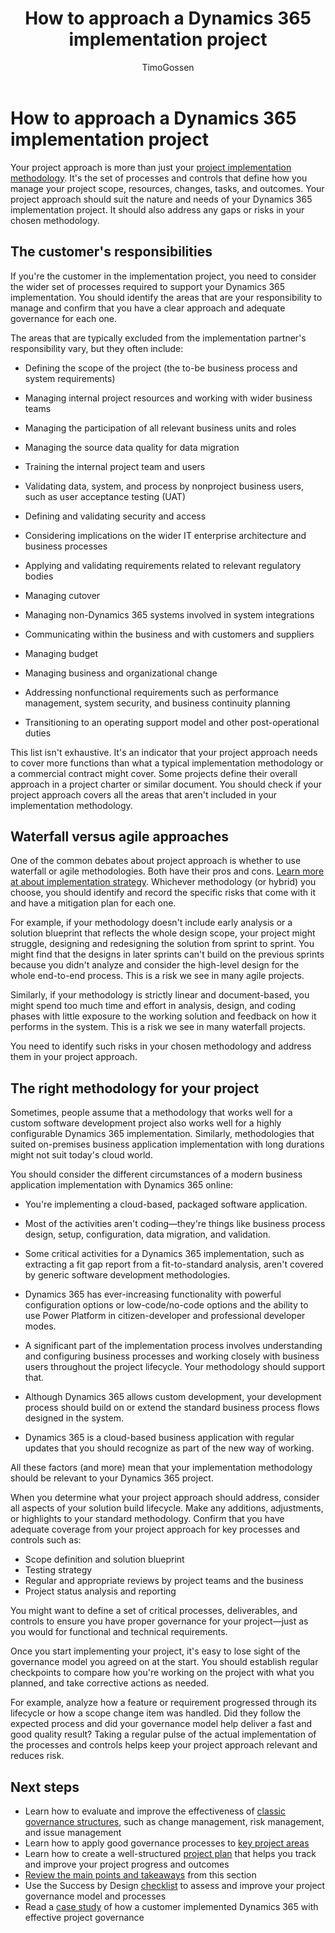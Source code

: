 ﻿---
title: How to approach a Dynamics 365 implementation project
description: Learn how to choose and adapt a project approach that suits your Dynamics 365 implementation project and addresses the key processes and controls you need.
author: TimoGossen
ms.author: timogoss
ms.date: 01/23/2024
ms.topic: conceptual
ms.custom:
  - ai-seo-date: 01/23/2024
  - ai-gen-docs-bap
  - ai-gen-title
  - ai-gen-desc
content_well_notification: AI-contribution
---

# How to approach a Dynamics 365 implementation project

Your project approach is more than just your [project implementation methodology](implementation-strategy-choose-methodology.md). It's the set of processes and controls that define how you manage your project scope, resources, changes, tasks, and outcomes. Your project approach should suit the nature and needs of your Dynamics 365 implementation project. It should also address any gaps or risks in your chosen methodology.

## The customer's responsibilities

If you're the customer in the implementation project, you need to consider the wider set of processes required to support your Dynamics 365 implementation. You should identify the areas that are your responsibility to manage and confirm that you have a clear approach and adequate governance for each one.

The areas that are typically excluded from the implementation partner's responsibility vary, but they often include:

- Defining the scope of the project (the to-be business process and system requirements)

- Managing internal project resources and working with wider business teams

- Managing the participation of all relevant business units and roles

- Managing the source data quality for data migration

- Training the internal project team and users

- Validating data, system, and process by nonproject business users, such as user acceptance testing (UAT)

- Defining and validating security and access

- Considering implications on the wider IT enterprise architecture and business processes

- Applying and validating requirements related to relevant regulatory bodies

- Managing cutover

- Managing non-Dynamics 365 systems involved in system integrations

- Communicating within the business and with customers and suppliers

- Managing budget

- Managing business and organizational change

- Addressing nonfunctional requirements such as performance management, system security, and business continuity planning

- Transitioning to an operating support model and other post-operational duties

This list isn't exhaustive. It's an indicator that your project approach needs to cover more functions than what a typical implementation methodology or a commercial contract might cover. Some projects define their overall approach in a project charter or similar document. You should check if your project approach covers all the areas that aren't included in your implementation methodology.

## Waterfall versus agile approaches

One of the common debates about project approach is whether to use waterfall or agile methodologies. Both have their pros and cons. [Learn more at about implementation strategy](implementation-strategy.md). Whichever methodology (or hybrid) you choose, you should identify and record the specific risks that come with it and have a mitigation plan for each one.

For example, if your methodology doesn't include early analysis or a solution blueprint that reflects the whole design scope, your project might struggle, designing and redesigning the solution from sprint to sprint. You might find that the designs in later sprints can't build on the previous sprints because you didn't analyze and consider the high-level design for the whole end-to-end process. This is a risk we see in many agile projects.

Similarly, if your methodology is strictly linear and document-based, you might spend too much time and effort in analysis, design, and coding phases with little exposure to the working solution and feedback on how it performs in the system. This is a risk we see in many waterfall projects.

You need to identify such risks in your chosen methodology and address them in your project approach.

## The right methodology for your project

Sometimes, people assume that a methodology that works well for a custom software development project also works well for a highly configurable Dynamics 365 implementation. Similarly, methodologies that suited on-premises business application implementation with long durations might not suit today's cloud world.

You should consider the different circumstances of a modern business application implementation with Dynamics 365 online:

- You're implementing a cloud-based, packaged software application.

- Most of the activities aren't coding&mdash;they're things like business process design, setup, configuration, data migration, and validation.

- Some critical activities for a Dynamics 365 implementation, such as extracting a fit gap report from a fit-to-standard analysis, aren't covered by generic software development methodologies.

- Dynamics 365 has ever-increasing functionality with powerful configuration options or low-code/no-code options and the ability to use Power Platform in citizen-developer and professional developer modes.

- A significant part of the implementation process involves understanding and configuring business processes and working closely with business users throughout the project lifecycle. Your methodology should support that.

- Although Dynamics 365 allows custom development, your development process should build on or extend the standard business process flows designed in the system.

- Dynamics 365 is a cloud-based business application with regular updates that you should recognize as part of the new way of working.

All these factors (and more) mean that your implementation methodology should be relevant to your Dynamics 365 project.

When you determine what your project approach should address, consider all aspects of your solution build lifecycle. Make any additions, adjustments, or highlights to your standard methodology. Confirm that you have adequate coverage from your project approach for key processes and controls such as:

- Scope definition and solution blueprint
- Testing strategy
- Regular and appropriate reviews by project teams and the business
- Project status analysis and reporting

You might want to define a set of critical processes, deliverables, and controls to ensure you have proper governance for your project&mdash;just as you would for functional and technical requirements.

Once you start implementing your project, it's easy to lose sight of the governance model you agreed on at the start. You should establish regular checkpoints to compare how you're working on the project with what you planned, and take corrective actions as needed.

For example, analyze how a feature or requirement progressed through its lifecycle or how a scope change item was handled. Did they follow the expected process and did your governance model help deliver a fast and good quality result? Taking a regular pulse of the actual implementation of the processes and controls helps keep your project approach relevant and reduces risk.

## Next steps

- Learn how to evaluate and improve the effectiveness of [classic governance structures](project-governance-classic-structures.md), such as change management, risk management, and issue management
- Learn how to apply good governance processes to [key project areas](project-governance-key-project-areas.md)
- Learn how to create a well-structured [project plan](project-governance-project-plan.md) that helps you track and improve your project progress and outcomes
- [Review the main points and takeaways](project-governance-conclusion.md) from this section
- Use the Success by Design [checklist](project-governance-checklist.md) to assess and improve your project governance model and processes
- Read a [case study](project-governance-case-study.md) of how a customer implemented Dynamics 365 with effective project governance
